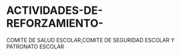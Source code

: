 # ACTIVIDADES-DE-REFORZAMIENTO-
COMITE DE SALUD ESCOLAR,COMITE DE SEGURIDAD ESCOLAR Y PATRONATO ESCOLAR 
